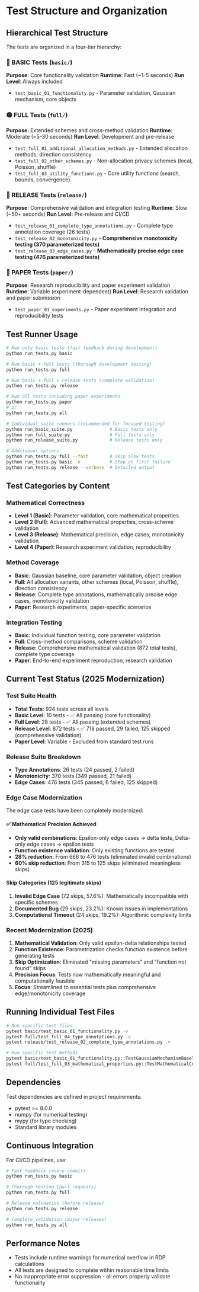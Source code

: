 # Test Structure and Organization

## Hierarchical Test Structure

The tests are organized in a four-tier hierarchy:

### 🔵 BASIC Tests (`basic/`)
**Purpose**: Core functionality validation
**Runtime**: Fast (~1-5 seconds)
**Run Level**: Always included

- `test_basic_01_functionality.py` - Parameter validation, Gaussian mechanism, core objects

### 🟡 FULL Tests (`full/`)  
**Purpose**: Extended schemes and cross-method validation
**Runtime**: Moderate (~5-30 seconds)
**Run Level**: Development and pre-release

- `test_full_01_additional_allocation_methods.py` - Extended allocation methods, direction consistency
- `test_full_02_other_schemes.py` - Non-allocation privacy schemes (local, Poisson, shuffle)
- `test_full_03_utility_functions.py` - Core utility functions (search, bounds, convergence)

### 🔴 RELEASE Tests (`release/`)
**Purpose**: Comprehensive validation and integration testing
**Runtime**: Slow (~50+ seconds)
**Run Level**: Pre-release and CI/CD

- `test_release_01_complete_type_annotations.py` - Complete type annotation coverage (26 tests)
- `test_release_02_monotonicity.py` - **Comprehensive monotonicity testing (370 parameterized tests)**
- `test_release_03_edge_cases.py` - **Mathematically precise edge case testing (476 parameterized tests)**

### 📄 PAPER Tests (`paper/`)
**Purpose**: Research reproducibility and paper experiment validation
**Runtime**: Variable (experiment-dependent)
**Run Level**: Research validation and paper submission

- `test_paper_01_experiments.py` - Paper experiment integration and reproducibility tests

## Test Runner Usage

```bash
# Run only basic tests (fast feedback during development)
python run_tests.py basic

# Run basic + full tests (thorough development testing)
python run_tests.py full

# Run basic + full + release tests (complete validation)
python run_tests.py release

# Run all tests including paper experiments
python run_tests.py paper
# or
python run_tests.py all

# Individual suite runners (recommended for focused testing)
python run_basic_suite.py              # Basic tests only
python run_full_suite.py               # Full tests only  
python run_release_suite.py            # Release tests only

# Additional options
python run_tests.py full --fast        # Skip slow tests
python run_tests.py basic -x           # Stop on first failure
python run_tests.py release --verbose  # Detailed output
```

## Test Categories by Content

### Mathematical Correctness
- **Level 1 (Basic)**: Parameter validation, core mathematical properties
- **Level 2 (Full)**: Advanced mathematical properties, cross-scheme validation
- **Level 3 (Release)**: Mathematical precision, edge cases, monotonicity validation
- **Level 4 (Paper)**: Research experiment validation, reproducibility

### Method Coverage
- **Basic**: Gaussian baseline, core parameter validation, object creation
- **Full**: All allocation variants, other schemes (local, Poisson, shuffle), direction consistency
- **Release**: Complete type annotations, mathematically precise edge cases, monotonicity validation
- **Paper**: Research experiments, paper-specific scenarios

### Integration Testing
- **Basic**: Individual function testing, core parameter validation
- **Full**: Cross-method comparisons, scheme validation
- **Release**: Comprehensive mathematical validation (872 total tests), complete type coverage
- **Paper**: End-to-end experiment reproduction, research validation

## Current Test Status (2025 Modernization)

### Test Suite Health
- **Total Tests**: 924 tests across all levels
- **Basic Level**: 10 tests - ✅ All passing (core functionality)
- **Full Level**: 28 tests - ✅ All passing (extended schemes)  
- **Release Level**: 872 tests - ✅ 718 passed, 29 failed, 125 skipped (comprehensive validation)
- **Paper Level**: Variable - Excluded from standard test runs

### Release Suite Breakdown
- **Type Annotations**: 26 tests (24 passed, 2 failed)
- **Monotonicity**: 370 tests (349 passed, 21 failed)
- **Edge Cases**: 476 tests (345 passed, 6 failed, 125 skipped)

### Edge Case Modernization
The edge case tests have been completely modernized:

#### ✅ **Mathematical Precision Achieved**
- **Only valid combinations**: Epsilon-only edge cases → delta tests, Delta-only edge cases → epsilon tests
- **Function existence validation**: Only existing functions are tested
- **28% reduction**: From 666 to 476 tests (eliminated invalid combinations)
- **60% skip reduction**: From 315 to 125 skips (eliminated meaningless skips)

#### **Skip Categories (125 legitimate skips)**
1. **Invalid Edge Case** (72 skips, 57.6%): Mathematically incompatible with specific schemes
2. **Documented Bug** (29 skips, 23.2%): Known issues in implementations
3. **Computational Timeout** (24 skips, 19.2%): Algorithmic complexity limits

### Recent Modernization (2025)
1. **Mathematical Validation**: Only valid epsilon-delta relationships tested
2. **Function Existence**: Parametrization checks function existence before generating tests
3. **Skip Optimization**: Eliminated "missing parameters" and "function not found" skips
4. **Precision Focus**: Tests now mathematically meaningful and computationally feasible
4. **Focus**: Streamlined to essential tests plus comprehensive edge/monotonicity coverage

## Running Individual Test Files

```bash
# Run specific test files
pytest basic/test_basic_01_functionality.py -v
pytest full/test_full_04_type_annotations.py -v
pytest release/test_release_02_complete_type_annotations.py -v

# Run specific test methods
pytest basic/test_basic_01_functionality.py::TestGaussianMechanismBaseline::test_gaussian_epsilon_basic -v
pytest full/test_full_03_mathematical_properties.py::TestMathematicalConstraints -v
```

## Dependencies

Test dependencies are defined in project requirements:
- pytest >= 8.0.0
- numpy (for numerical testing)
- mypy (for type checking)
- Standard library modules

## Continuous Integration

For CI/CD pipelines, use:
```bash
# Fast feedback (every commit)
python run_tests.py basic

# Thorough testing (pull requests)  
python run_tests.py full

# Release validation (before release)
python run_tests.py release

# Complete validation (major releases)
python run_tests.py all
```

## Performance Notes

- Tests include runtime warnings for numerical overflow in RDP calculations
- All tests are designed to complete within reasonable time limits
- No inappropriate error suppression - all errors properly validate functionality 